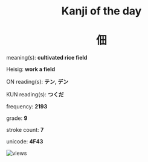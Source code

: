 <h1 align="center">Kanji of the day</h1>
<h1 align="center">佃</h1>
<p align="left">meaning(s): <b>cultivated rice field</b></p>
<p align="left">Heisig: <b>work a field</b></p>
<p align="left">ON reading(s): <b>テン, デン</b></p>
<p align="left">KUN reading(s): <b>つくだ</b></p>
<p align="left">frequency: <b>2193</b></p>
<p align="left">grade: <b>9</b></p>
<p align="left">stroke count: <b>7</b></p>
<p align="left">unicode: <b>4F43</b></p>
<p align="left"><img src="https://komarev.com/ghpvc/?username=tristanwagner-kanjioftheday&label=Views&color=0e75b6&style=flat" alt="views"/></p>
